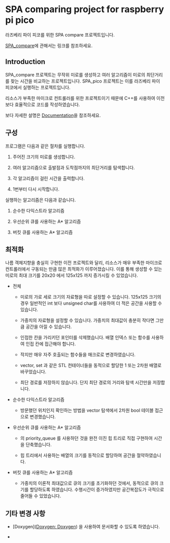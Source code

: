# SPA comparing project for raspberry pi pico

라즈베리 파이 피코를 위한 SPA compare 프로젝트입니다.

[SPA_compare](https://github.com/altair823/SPA_compare)에 관해서는 링크를 참조하세요.



## Introduction

SPA_compare 프로젝트는 무작위 미로를 생성하고 여러 알고리즘이 미로의 최단거리를 찾는 시간을 비교하는 프로젝트입니다. SPA_pico 프로젝트는 이를 라즈베리 파이 피코에서 실행하는 프로젝트입니다. 

리소스가 부족한 마이크로 컨트롤러를 위한 프로젝트이기 때문에 C++를 사용하여 이전보다 효율적으로 코드를 작성하였습니다. 

보다 자세한 설명은 [Documentation](https://github.com/altair823/SPA_pico/raw/master/Documentation.pdf)을 참조하세요.  



## 구성

프로그램은 다음과 같은 절차를 실행합니다.

1.  주어진 크기의 미로를 생성합니다. 

2. 여러 알고리즘으로 출발점과 도착점까지의 최단거리를 탐색합니다. 

3. 각 알고리즘이 걸린 시간을 출력합니다. 

4. 1번부터 다시 시작합니다. 

실행하는 알고리즘은 다음과 같습니다. 

1. 순수한 다익스트라 알고리즘

2. 우선순위 큐를 사용하는 A* 알고리즘

3. 버킷 큐를 사용하는 A* 알고리즘



## 최적화

나름 객체지향을 충실히 구현한 이전 프로젝트와 달리, 리소스가 매우 부족한 마이크로 컨트롤러에서 구동되는 만큼 많은 최적화가 이루어졌습니다. 이를 통해 생성할 수 있는 미로의 최대 크기를 20x20 에서 125x125 까지 증가시킬 수 있었습니다. 

- 전체
  
  - 미로의 가로 세로 크기의 자료형을 따로 설정할 수 있습니다. 125x125 크기의 경우 일반적인 int 보다 unsigned char를 사용하여 더 적은 공간을 사용할 수 있습니다. 
  
  - 가중치의 자료형을 설정할 수 있습니다. 가중치의 최대값이 충분히 작다면 그만큼 공간을 아낄 수 있습니다. 
  
  - 인접한 칸을 가리키던 포인터를 삭제했습니다. 배열 인덱스 또는 함수를 사용하여 인접 칸에 접근해야 합니다. 
  
  - 작지만 매우 자주 호출되는 함수들을 매크로로 변경하였습니다. 
  
  - vector, set 과 같은 STL 컨테이너들을 동적으로 할당한 1 또는 2차원 배열로 바꾸었습니다. 
  
  - 최단 경로를 저장하지 않습니다. 단지 최단 경로의 거리와 탐색 시간만을 저장합니다. 

- 순수한 다익스트라 알고리즘
  
  - 방문했던 위치인지 확인하는 방법을 vector 탐색에서 2차원 bool 테이블 접근으로 변경했습니다. 

- 우선순위 큐를 사용하는 A* 알고리즘
  
  - <queue>의 priority_queue 를 사용하던 것을 완전 이진 힙 트리로 직접 구현하여 시간을 단축했습니다. 
  
  - 힙 트리에서 사용하는 배열의 크기를 동적으로 할당하여 공간을 절약하였습니다. 

- 버킷 큐를 사용하는 A* 알고리즘
  
  - 가중치의 이론적 최대값으로 큐의 크기를 초기화하던 것에서, 동적으로 큐의 크기를 할당하도록 하였습니다. 수행시간이 증가하였지만 공간복잡도가 극적으로 줄어들 수 있었습니다. 



## 기타 변경 사항

- [Doxygen]([Doxygen: Doxygen](https://www.doxygen.nl/index.html)) 을 사용하여 문서화할 수 있도록 하였습니다. 

- 
